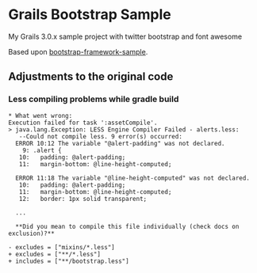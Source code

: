 # Grails Bootstrap Sample

My Grails 3.0.x sample project with twitter bootstrap and font awesome

Based upon [bootstrap-framework-sample](https://github.com/kensiprell/bootstrap-framework-sample).

## Adjustments to the original code

### Less compiling problems while gradle build


```
* What went wrong:
Execution failed for task ':assetCompile'.
> java.lang.Exception: LESS Engine Compiler Failed - alerts.less:
   --Could not compile less. 9 error(s) occurred:
  ERROR 10:12 The variable "@alert-padding" was not declared.
    9: .alert {
   10:   padding: @alert-padding;
   11:   margin-bottom: @line-height-computed;
  
  ERROR 11:18 The variable "@line-height-computed" was not declared.
   10:   padding: @alert-padding;
   11:   margin-bottom: @line-height-computed;
   12:   border: 1px solid transparent;
  
  ...
  
  **Did you mean to compile this file individually (check docs on exclusion)?**
```

```
- excludes = ["mixins/*.less"]
+ excludes = ["**/*.less"]
+ includes = ["**/bootstrap.less"]
```